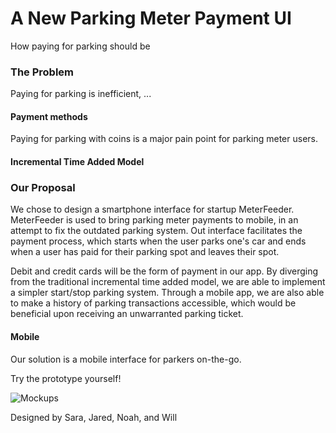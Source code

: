 # A New Parking Meter Payment UI
How paying for parking should be

### The Problem
Paying for parking is inefficient, ... 

#### Payment methods
Paying for parking with coins is a major pain point for parking meter users. 

#### Incremental Time Added Model


### Our Proposal
We chose to design a smartphone interface for startup MeterFeeder. MeterFeeder is used to bring parking meter payments to mobile, in an attempt to fix the outdated parking system. Out interface facilitates the payment process, which starts when the user parks one's car and ends when a user has paid for their parking spot and leaves their spot. 

Debit and credit cards will be the form of payment in our app. By diverging from the traditional incremental time added model, we are able to implement a simpler start/stop parking system. Through a mobile app, we are also able to make a history of parking transactions accessible, which would be beneficial upon receiving an unwarranted parking ticket. 

#### Mobile
Our solution is a mobile interface for parkers on-the-go. 

Try the prototype yourself! 

![Mockups](mockups/mockups.png)



Designed by Sara, Jared, Noah, and Will
